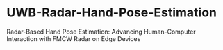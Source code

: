 # UWB-Radar-Hand-Pose-Estimation
Radar-Based Hand Pose Estimation: Advancing Human-Computer Interaction with FMCW Radar on Edge Devices
